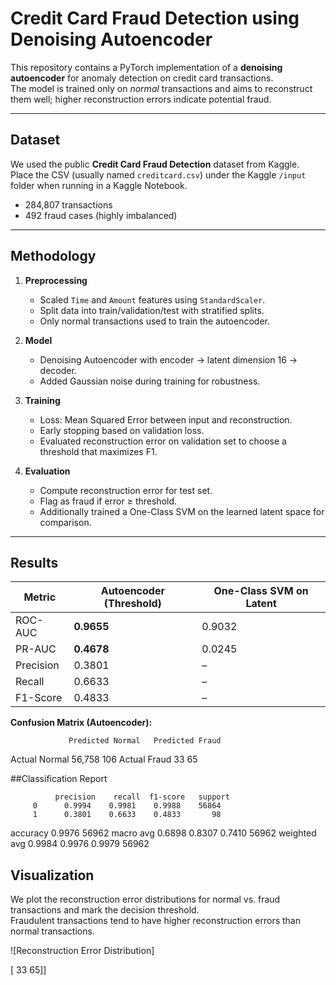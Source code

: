 # Credit Card Fraud Detection using Denoising Autoencoder

This repository contains a PyTorch implementation of a **denoising autoencoder** for anomaly detection on credit card transactions.  
The model is trained only on *normal* transactions and aims to reconstruct them well; higher reconstruction errors indicate potential fraud.

---

## Dataset
We used the public **Credit Card Fraud Detection** dataset from Kaggle.  
Place the CSV (usually named `creditcard.csv`) under the Kaggle `/input` folder when running in a Kaggle Notebook.

- 284,807 transactions  
- 492 fraud cases (highly imbalanced)

---

## Methodology

1. **Preprocessing**
   - Scaled `Time` and `Amount` features using `StandardScaler`.
   - Split data into train/validation/test with stratified splits.
   - Only normal transactions used to train the autoencoder.

2. **Model**
   - Denoising Autoencoder with encoder → latent dimension 16 → decoder.
   - Added Gaussian noise during training for robustness.

3. **Training**
   - Loss: Mean Squared Error between input and reconstruction.
   - Early stopping based on validation loss.
   - Evaluated reconstruction error on validation set to choose a threshold that maximizes F1.

4. **Evaluation**
   - Compute reconstruction error for test set.
   - Flag as fraud if error ≥ threshold.
   - Additionally trained a One-Class SVM on the learned latent space for comparison.

---

## Results

| Metric | Autoencoder (Threshold) | One-Class SVM on Latent |
|--------|-------------------------|------------------------|
| ROC-AUC | **0.9655** | 0.9032 |
| PR-AUC | **0.4678** | 0.0245 |
| Precision | 0.3801 | – |
| Recall | 0.6633 | – |
| F1-Score | 0.4833 | – |

**Confusion Matrix (Autoencoder):**

                 Predicted Normal   Predicted Fraud
Actual Normal          56,758             106
Actual Fraud               33              65


##Classification Report 

              precision    recall  f1-score   support
         0      0.9994    0.9981    0.9988    56864
         1      0.3801    0.6633    0.4833       98

accuracy                          0.9976    56962
macro avg     0.6898    0.8307    0.7410    56962
weighted avg  0.9984    0.9976    0.9979    56962

## Visualization

We plot the reconstruction error distributions for normal vs. fraud transactions and mark the decision threshold.  
Fraudulent transactions tend to have higher reconstruction errors than normal transactions.

![Reconstruction Error Distribution]

 [   33    65]]
